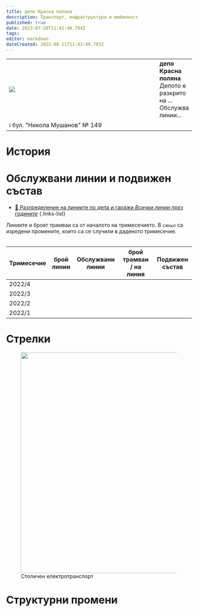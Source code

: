 ```yaml
---
title: депо Красна поляна
description: Транспорт, инфраструктура и мобилност
published: true
date: 2023-07-28T11:41:40.794Z
tags: 
editor: markdown
dateCreated: 2022-08-11T11:42:49.703Z
---
```


<table style="width:100%">
  <tr>
    <td style="width:400px"><img src="https://drive.google.com/uc?id=1aVS3fDePOxOpVnEDGn0YsW2vXQdf0E9N"></td>
    <td><b>депо Красна поляна </b><br> Депото е разкрито на ... <br>Обслужва линии... </td> 
  </tr>
      <td colspan=2 >ℹ️ бул. "Никола Мушанов" № 149
</td>
</table>



# История

# Обслужвани линии и подвижен състав
- [:1234: Разпределение на линиите по депа и гаражи *Всички линии през годините*](/bg/public-transport/lines-by-garages)
{.links-list}

Линиите и броят трамваи са от началото на тримесечието. В `синьо` са изредени промените, които са се случили в даденото тримесечие.   
 

| **Тримесечие** | **брой**  <br>**линии** | **Обслужвани линии** | **брой трамваи / на линия** | **Подвижен състав** |
| --- | --- | --- | --- | --- |
| 2022/4 |     |     |     |     |
| 2022/3 |     |     |     |     |
| 2022/2 |     |     |     |     |
| 2022/1 |     |     |     |     |

# Стрелки

<figure><img src="https://lh6.googleusercontent.com/TxhLKAMZphOiwA1cYV-x04mdvHErDLD2RDjzbTSdha7uTnahH9h4APPsrv6W1G6thdw=w2400" height="600px"><figcaption> Столичен електротранспорт</figcaption></figure></button></div>

# Структурни промени


